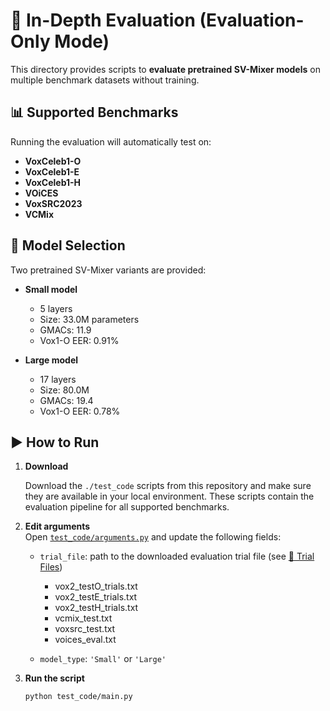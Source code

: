 # 🧪 In-Depth Evaluation (Evaluation-Only Mode)

This directory provides scripts to **evaluate pretrained SV-Mixer models** on multiple benchmark datasets without training.

## 📊 Supported Benchmarks

Running the evaluation will automatically test on:

- **VoxCeleb1-O**
- **VoxCeleb1-E**
- **VoxCeleb1-H**
- **VOiCES**
- **VoxSRC2023**
- **VCMix**

## 🔧 Model Selection

Two pretrained SV-Mixer variants are provided:

- **Small model**  
  - 5 layers  
  - Size: 33.0M parameters  
  - GMACs: 11.9  
  - Vox1-O EER: 0.91%

- **Large model**  
  - 17 layers  
  - Size: 80.0M  
  - GMACs: 19.4  
  - Vox1-O EER: 0.78%

## ▶ How to Run

1. **Download**

   Download the `./test_code` scripts from this repository and make sure they are available in your local environment.
   These scripts contain the evaluation pipeline for all supported benchmarks.

2. **Edit arguments**  
   Open [`test_code/arguments.py`](./test_code/arguments.py) and update the following fields:

   - `trial_file`: path to the downloaded evaluation trial file (see [📂 Trial Files](https://github.com/Jungwoo4021/experimental-resources/tree/main/test_trials))
     - vox2_testO_trials.txt  
     - vox2_testE_trials.txt  
     - vox2_testH_trials.txt  
     - vcmix_test.txt  
     - voxsrc_test.txt  
     - voices_eval.txt  

   - `model_type`: `'Small'` or `'Large'`

3. **Run the script**

   ```bash
   python test_code/main.py
